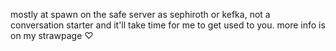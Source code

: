 mostly at spawn on the safe server as sephiroth or kefka, not a conversation starter and it'll take time for me to get used to you. more info is on my strawpage ♡
